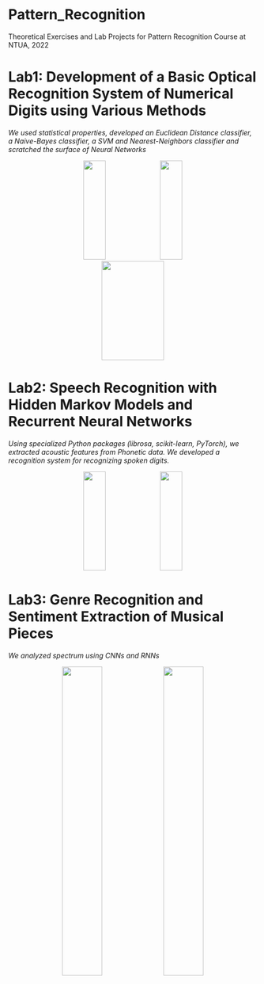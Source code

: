 # Pattern_Recognition
Theoretical Exercises and Lab Projects for Pattern Recognition Course at NTUA, 2022

# Lab1: Development of a Basic Optical Recognition System of Numerical Digits using Various Methods

*We used statistical properties, developed an Euclidean Distance classifier, a Naive-Bayes classifier, a SVM and Nearest-Neighbors classifier and scratched the surface of Neural Networks*

  <div align="center">
    <img width = "30%" height = "200" src="https://github.com/user-attachments/assets/b15b37f9-079f-4332-8737-d5773f9913af">
    <img width = "30%" height = "200" src="https://github.com/user-attachments/assets/5b486b5e-c39b-43c7-a45e-d4129a35ecf8">
  </div>

  <div align="center">
    <img width = "50%" height = "200" src="https://github.com/user-attachments/assets/9b044c47-d8f0-4f7f-ad2a-c8b71a7ea5e2">
  </div>

# Lab2: Speech Recognition with Hidden Markov Models and Recurrent Neural Networks

*Using specialized Python packages (librosa, scikit-learn, PyTorch), we extracted acoustic features from Phonetic data. We developed a recognition system for recognizing spoken digits.*

  <div align="center">
    <img width = "30%" height = "200" src="https://github.com/user-attachments/assets/3a478f56-567b-4a88-944a-e6bb9291aa92">
    <img width = "30%" height = "200" src="https://github.com/user-attachments/assets/e29d5247-2695-48d4-aa94-9af11cf6bbf6">
  </div>
  
# Lab3: Genre Recognition and Sentiment Extraction of Musical Pieces

*We analyzed spectrum using CNNs and RNNs*

  <div align="center">
    <img width = "40%" src="https://github.com/user-attachments/assets/a40e558c-a180-4455-9be9-1baeb70d32fb">
    <img width = "40%" src="https://github.com/user-attachments/assets/e2f9cab9-65fe-491d-a3df-48e1528e13a7">
  </div>



